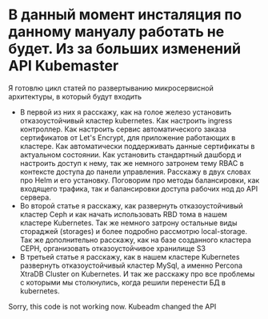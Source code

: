 # В данный момент инсталяция по данному мануалу работать не будет. Из за больших изменений API Kubemaster 

Я готовлю цикл статей по развертыванию микросервисной архитектуры, в который будут входить
- В первой из них я расскажу, как на голое железо установить отказоустойчивый кластер kubernetes. Как настроить ingress контроллер. Как настроить сервис автоматического заказа сертификатов от Let's Encrypt, для приложение работающих в кластере. Как автоматически поддерживать данные сертификаты в актуальном состоянии. Как установить стандартный дашборд и настроить доступ к нему, так же немного затронем тему RBAC в контексте доступа до панели управления. Расскажу в двух словах про Helm и его установку.
Поговорим про методы балансировки, как входящего трафика, так и балансировки доступа рабочих нод до API сервера.
- Во второй статье я расскажу, как развернуть отказоустойчивый кластер Ceph и как начать использовать RBD тома в нашем кластере Kubernetes. Так же немного затрону остальные виды стораджей (storages) и более подробно рассмотрю local-storage. Так же дополнительно расскажу, как на базе созданного кластера CEPH, организовать отказоустойчивое хранилище S3
- В третьей статье я расскажу, как в нашем кластере Kubernetes развернуть отказоустойчивый кластер MySql, а именно Percona XtraDB Cluster on Kubernetes. И так же расскажу про все проблемы с которыми мы столкнулись, когда решили перенести БД в kubernetes.

Sorry, this code is not working now.
Kubeadm changed the API
